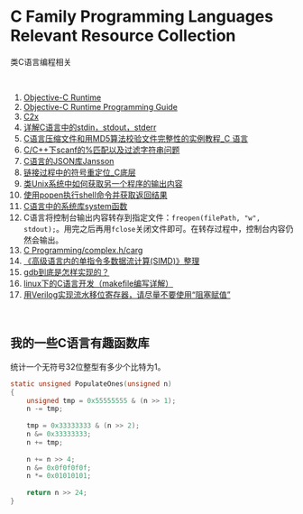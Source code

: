 # C Family Programming Languages Relevant Resource Collection
类C语言编程相关

<br />

1. [Objective-C Runtime](https://developer.apple.com/documentation/objectivec?language=objc)
1. [Objective-C Runtime Programming Guide](https://developer.apple.com/library/archive/documentation/Cocoa/Conceptual/ObjCRuntimeGuide/Introduction/Introduction.html?language=objc#//apple_ref/doc/uid/TP40008048)
1. [C2x](https://gustedt.wordpress.com/2018/11/12/c2x/)
1. [详解C语言中的stdin，stdout，stderr](http://blog.csdn.net/Crazy_Tengt/article/details/72717144)
1. [C语言压缩文件和用MD5算法校验文件完整性的实例教程_C 语言](https://yq.aliyun.com/ziliao/119635)
1. [C/C++下scanf的%匹配以及过滤字符串问题](https://www.toutiao.com/a6659550631625228808)
1. [C语言的JSON库Jansson](https://www.toutiao.com/a6751005440798114315/)
1. [链接过程中的符号重定位_C底层](http://blog.csdn.net/darkfaker/article/details/79370796)
1. [类Unix系统中如何获取另一个程序的输出内容](https://baike.baidu.com/item/popen)
1. [使用popen执行shell命令并获取返回结果](https://www.cnblogs.com/hiawind/p/9089288.html)
1. [C语言中的系统库system函数](https://baike.baidu.com/item/system/15078602?fr=aladdin)
1. C语言将控制台输出内容转存到指定文件：`freopen(filePath, "w", stdout);`。用完之后再用`fclose`关闭文件即可。在转存过程中，控制台内容仍然会输出。
1. [C Programming/complex.h/carg](https://en.wikibooks.org/wiki/C_Programming/complex.h/carg)
1. [《高级语言内的单指令多数据流计算(SIMD)》整理](https://www.cnblogs.com/zenny-chen/archive/2012/05/06/2486030.html)
1. [gdb到底是怎样实现的？](https://www.toutiao.com/a6699652803918299655)
1. [linux下的C语言开发（makefile编写详解）](https://www.toutiao.com/i6763898618379239950/)
1. [用Verilog实现流水移位寄存器，请尽量不要使用“阻塞赋值”](https://www.toutiao.com/a6746164678080086531/)

<br />

## 我的一些C语言有趣函数库

统计一个无符号32位整型有多少个比特为1。

```c
static unsigned PopulateOnes(unsigned n)
{
    unsigned tmp = 0x55555555 & (n >> 1);
    n -= tmp;
    
    tmp = 0x33333333 & (n >> 2);
    n &= 0x33333333;
    n += tmp;
    
    n += n >> 4;
    n &= 0x0f0f0f0f;
    n *= 0x01010101;
    
    return n >> 24;
}
```

